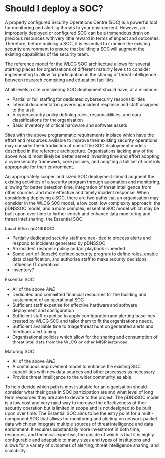 # Should I deploy a SOC?

A properly configured Security Operations Centre (SOC) is a powerful tool for monitoring and alerting threats to your environment.  However, an improperly deployed or configured SOC can be a tremendous drain on precious resources with very little reward in terms of impact and outcomes.  Therefore, before building a SOC, it is essential to examine the existing security environment to ensure that building a SOC will augment the existing capabilities of the security team.

The reference model for the WLCG SOC architecture allows for several starting places for organisations of different maturity levels to consider implementing to allow for participation in the sharing of threat intelligence between research computing and education facilities.

At all levels a site considering SOC deployment should have, at a minimum:

- Partial or full staffing for dedicated cybersecurity responsibilities
- Internal documentation governing incident response and staff assigned to the task
- A cybersecurity policy defining roles, responsibilities, and data classifications for the organisation
- Basic inventory of critical hardware and software assets

Sites with the above programmatic requirements in place which have the effort and resources available to improve their existing security operations may consider the introduction of one of the SOC deployment models described in the reference architecture.  Organisations lacking any of the above would most likely be better served investing time and effort adopting a cybersecurity framework, core policies, and adopting a full set of controls appropriate for their environment.  

An appropriately scoped and sized SOC deployment should augment the existing activities of a security program through automation and monitoring, allowing for better detection time, integration of threat intelligence from other sources, and more effective and timely incident response. When considering deploying a SOC, there are two paths that an organisation may consider in the WLCG SOC model, a low cost, low complexity approach: the pDNSSOC model, and a more complex, essential SOC model which may be built upon over time to further enrich and enhance data monitoring and threat intel sharing, the Essential SOC.

Least Effort (pDNSSOC) 

- Partially dedicated security staff are nee- ded to process alerts and respond to incidents generated by pDNSSOC
- An incident response policy and/or playbook is needed
- Some sort of (loosely) defined security program to define roles, enable data classification, and authorise staff to make security decisions, influence IT operations
- inventory?

Essential SOC 

- All of the above *AND*
- Dedicated and committed financial resources for the building and sustainment of an operational SOC
- Sufficient staff expertise for effective hardware and software deployment and configuration
- Sufficient staff expertise to apply configuration and alerting baselines created by WLCG SOC and tailor them to fit the organisations needs.
- Sufficient available time to triage/threat hunt on generated alerts and feedback alert tuning
- Organisational policies which allow for the sharing and consumption of threat intel data from the WLCG or other MISP instances

Maturing SOC

- All of the above *AND*
- A continuous improvement model to enhance the existing SOC capabilities with new data sources and other processes as necessary
- Provide threat intelligence to the wider community as able

To help decide which path is most suitable for an organisation should consider what their goals in SOC participation are and what level of long term resources they are able to devote to the project.  The pDNSSOC model is a low cost and very rapid way to increase the effectiveness of their security operation but is limited in scope and is not designed to be built upon over time.  The Essential SOC aims to be the entry point for a multi-component SOC that allows for monitoring and alerting on network packet data which can integrate multiple sources of threat intelligence and data enrichment.  It requires substantially more investment in both time, resources, and technical expertise, the upside of which is that it is highly configurable and adaptable to many sizes and types of institutions and allows for a variety of outcomes of alerting, threat intelligence sharing, and scalability.

